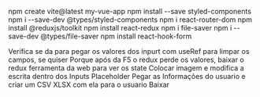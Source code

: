 npm create vite@latest my-vue-app
npm install --save styled-components
npm i --save-dev @types/styled-components
npm i react-router-dom
npm install @reduxjs/toolkit
npm install react-redux
npm i file-saver
npm i --save-dev @types/file-saver
npm install react-hook-form


Verifica se da para pegar os valores dos inpurt com useRef para limpar os campos, se quiser
Porque após da F5 o redux perde os valores, baixar o redux ferramenta da web para ver os state
Colocar imagem e modifica a escrita dentro dos Inputs Placeholder
Pegar as Informações do usuario e criar um CSV XLSX com ela para o usuario Baixar